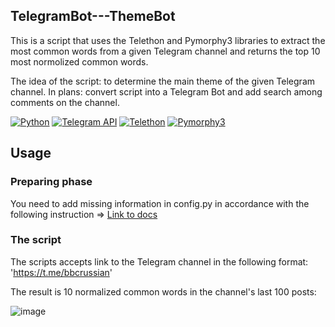 ## TelegramBot---ThemeBot

This is a script that uses the Telethon and Pymorphy3 libraries to extract the most common words from a given Telegram channel and returns the top 10 most normolized common words.

The idea of the script: to determine the main theme of the given Telegram channel.
In plans: convert script into a Telegram Bot and add search among comments on the channel.

[![Python](https://img.shields.io/static/v1?label=Python&message=https://www.python.org/&color=9cf&style=social&logo=python)](https://www.python.org/)
[![Telegram API](https://img.shields.io/static/v1?label=Telegram%20API&message=https://telegram.org/&color=9cf&style=social&logo=telegram)](https://telegram.org/)
[![Telethon](https://img.shields.io/static/v1?label=Telethon&message=https://docs.telethon.dev/en/stable/&color=9cf&style=social)](https://docs.telethon.dev/en/stable)
[![Pymorphy3](https://img.shields.io/static/v1?label=Pymorphy3&message=https://pypi.org/project/pymorphy3/&color=9cf&style=social)](https://pypi.org/project/pymorphy3/)

## Usage

### Preparing phase
           
You need to add missing information in config.py in accordance with the following instruction => [Link to docs](https://arabic-telethon.readthedocs.io/en/stable/extra/basic/creating-a-client.html)

### The script

The scripts accepts link to the Telegram channel in the following format: 'https://t.me/bbcrussian'

The result is 10 normalized common words in the channel's last 100 posts:

![image](https://user-images.githubusercontent.com/105664613/218097150-9f1daca9-2d72-42fc-97c4-0826ee42722a.png)
